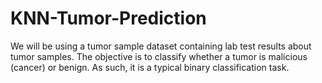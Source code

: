 # KNN-Tumor-Prediction
We will be using a tumor sample dataset containing lab test results about tumor samples. The objective is to classify whether a tumor is malicious (cancer) or benign. As such, it is a typical binary classification task.
